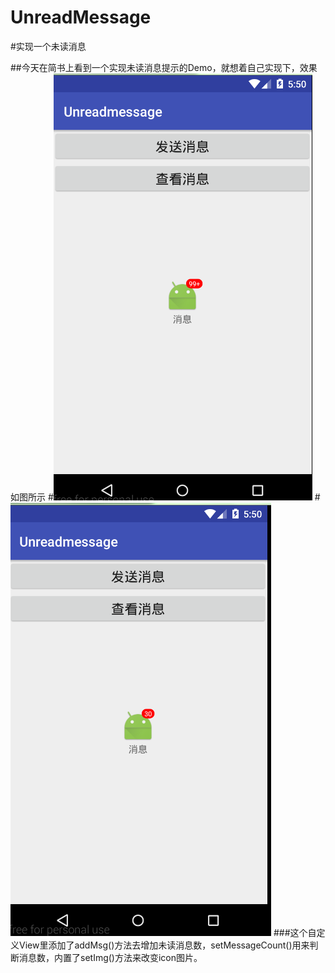 # UnreadMessage

#实现一个未读消息

##今天在简书上看到一个实现未读消息提示的Demo，就想着自己实现下，效果如图所示
#![image](https://github.com/CKRao/UnreadMessage/blob/master/picture/1.png)
#![image](https://github.com/CKRao/UnreadMessage/blob/master/picture/2.png)
###这个自定义View里添加了addMsg()方法去增加未读消息数，setMessageCount()用来判断消息数，内置了setImg()方法来改变icon图片。
